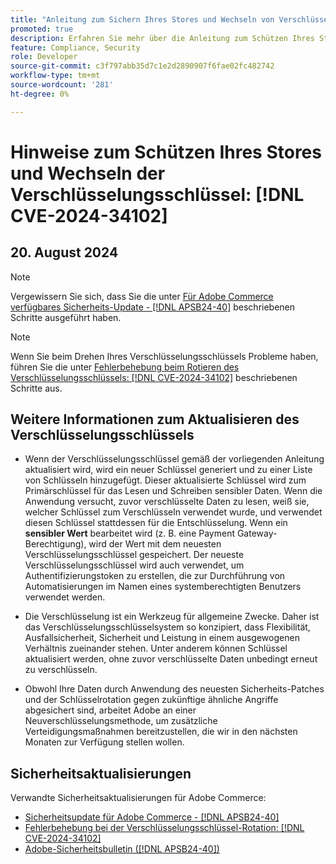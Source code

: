 ```yaml
---
title: "Anleitung zum Sichern Ihres Stores und Wechseln von Verschlüsselungsschlüsseln: [!DNL CVE-2024-34102]"
promoted: true
description: Erfahren Sie mehr über die Anleitung zum Schützen Ihres Stores und Wechseln von Verschlüsselungsschlüsseln zu [!DNL CVE-2024-34102].
feature: Compliance, Security
role: Developer
source-git-commit: c3f797abb35d7c1e2d2890907f6fae02fc482742
workflow-type: tm+mt
source-wordcount: '281'
ht-degree: 0%

---
```


# Hinweise zum Schützen Ihres Stores und Wechseln der Verschlüsselungsschlüssel: [!DNL CVE-2024-34102]

## 20. August 2024

>[!NOTE]
>
>Vergewissern Sie sich, dass Sie die unter [Für Adobe Commerce verfügbares Sicherheits-Update - [!DNL APSB24-40]](https://experienceleague.adobe.com/en/docs/commerce-knowledge-base/kb/troubleshooting/known-issues-patches-attached/security-update-available-for-adobe-commerce-apsb24-40-revised-to-include-isolated-patch-for-cve-2024-34102) beschriebenen Schritte ausgeführt haben.

>[!NOTE]
>
>Wenn Sie beim Drehen Ihres Verschlüsselungsschlüssels Probleme haben, führen Sie die unter [Fehlerbehebung beim Rotieren des Verschlüsselungsschlüssels: [!DNL CVE-2024-34102]](https://experienceleague.adobe.com/en/docs/commerce-knowledge-base/kb/troubleshooting/known-issues-patches-attached/troubleshooting-encryption-key-rotation-cve-2024-34102) beschriebenen Schritte aus.

## Weitere Informationen zum Aktualisieren des Verschlüsselungsschlüssels

* Wenn der Verschlüsselungsschlüssel gemäß der vorliegenden Anleitung aktualisiert wird, wird ein neuer Schlüssel generiert und zu einer Liste von Schlüsseln hinzugefügt. Dieser aktualisierte Schlüssel wird zum Primärschlüssel für das Lesen und Schreiben sensibler Daten. Wenn die Anwendung versucht, zuvor verschlüsselte Daten zu lesen, weiß sie, welcher Schlüssel zum Verschlüsseln verwendet wurde, und verwendet diesen Schlüssel stattdessen für die Entschlüsselung. Wenn ein **sensibler Wert** bearbeitet wird (z. B. eine Payment Gateway-Berechtigung), wird der Wert mit dem neuesten Verschlüsselungsschlüssel gespeichert. Der neueste Verschlüsselungsschlüssel wird auch verwendet, um Authentifizierungstoken zu erstellen, die zur Durchführung von Automatisierungen im Namen eines systemberechtigten Benutzers verwendet werden.

* Die Verschlüsselung ist ein Werkzeug für allgemeine Zwecke. Daher ist das Verschlüsselungsschlüsselsystem so konzipiert, dass Flexibilität, Ausfallsicherheit, Sicherheit und Leistung in einem ausgewogenen Verhältnis zueinander stehen. Unter anderem können Schlüssel aktualisiert werden, ohne zuvor verschlüsselte Daten unbedingt erneut zu verschlüsseln.

* Obwohl Ihre Daten durch Anwendung des neuesten Sicherheits-Patches und der Schlüsselrotation gegen zukünftige ähnliche Angriffe abgesichert sind, arbeitet Adobe an einer Neuverschlüsselungsmethode, um zusätzliche Verteidigungsmaßnahmen bereitzustellen, die wir in den nächsten Monaten zur Verfügung stellen wollen.

## Sicherheitsaktualisierungen

Verwandte Sicherheitsaktualisierungen für Adobe Commerce:

* [Sicherheitsupdate für Adobe Commerce - [!DNL APSB24-40]](https://experienceleague.adobe.com/en/docs/commerce-knowledge-base/kb/troubleshooting/known-issues-patches-attached/security-update-available-for-adobe-commerce-apsb24-40-revised-to-include-isolated-patch-for-cve-2024-34102)
* [Fehlerbehebung bei der Verschlüsselungsschlüssel-Rotation: [!DNL CVE-2024-34102]](https://experienceleague.adobe.com/en/docs/commerce-knowledge-base/kb/troubleshooting/known-issues-patches-attached/troubleshooting-encryption-key-rotation-cve-2024-34102)
* [Adobe-Sicherheitsbulletin ([!DNL APSB24-40])](https://helpx.adobe.com/security/products/magento/apsb24-40.html)
